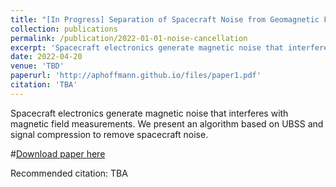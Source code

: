 ```yaml
---
title: "[In Progress] Separation of Spacecraft Noise from Geomagnetic Field Data through Density-Based Cluster Analysis and Compressive Sensing"
collection: publications
permalink: /publication/2022-01-01-noise-cancellation
excerpt: 'Spacecraft electronics generate magnetic noise that interferes with magnetic field measurements. We present an algorithm based on UBSS and signal compression to remove spacecraft noise.'
date: 2022-04-20
venue: 'TBD'
paperurl: 'http://aphoffmann.github.io/files/paper1.pdf'
citation: 'TBA'
---
```

Spacecraft electronics generate magnetic noise that interferes with magnetic field measurements. We present an algorithm based on UBSS and signal compression to remove spacecraft noise.

#[Download paper here](http://aphoffmann.github.io/files/paper1.pdf)

Recommended citation: TBA